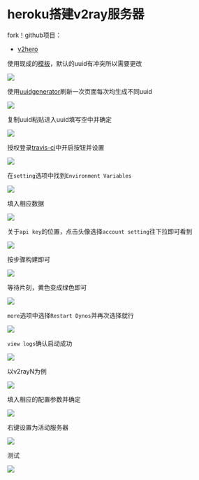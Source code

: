 # heroku搭建v2ray服务器

 fork！github项目：

* [v2hero](https://github.com/onplus/v2hero)

使用现成的[模板](https://heroku.com/deploy?template=https://github.com/onplus/heroku_go-getting-startedhttps://heroku.com/deploy?template=https://github.com/onplus/heroku_go-getting-started)，默认的uuid有冲突所以需要更改

![](https://raw.githubusercontent.com/loremwalker/fq-book/master/images/2018-05-16_073517.png)

使用[uuidgenerator](https://www.uuidgenerator.net/)刷新一次页面每次均生成不同uuid

![](https://raw.githubusercontent.com/loremwalker/fq-book/master/images/2018-05-16_073839.png)

复制uuid粘贴进入uuid填写空中并确定

![](https://raw.githubusercontent.com/loremwalker/fq-book/master/images/2018-05-16_080047.png)

授权登录[travis-ci](https://travis-ci.org/profile)中开启按钮并设置

![](https://raw.githubusercontent.com/loremwalker/fq-book/master/images/2018-05-16_074407.png)

在`setting`选项中找到`Environment Variables`

![](https://raw.githubusercontent.com/loremwalker/fq-book/master/images/2018-05-16_080618.png)

填入相应数据

![](https://raw.githubusercontent.com/loremwalker/fq-book/master/images/2018-05-16_081238.png)

关于`api key`的位置，点击头像选择`account setting`往下拉即可看到

![](https://raw.githubusercontent.com/loremwalker/fq-book/master/images/2018-05-16_081848.png)

按步骤构建即可

![](https://raw.githubusercontent.com/loremwalker/fq-book/master/images/2018-05-16_082146.png)

等待片刻，黄色变成绿色即可

![](https://raw.githubusercontent.com/loremwalker/fq-book/master/images/2018-05-16_082553.png)

`more`选项中选择`Restart Dynos`并再次选择就行

![](https://raw.githubusercontent.com/loremwalker/fq-book/master/images/2018-05-16_083502.png)

`view logs`确认启动成功

![](https://raw.githubusercontent.com/loremwalker/fq-book/master/images/2018-05-16_083035.png)

以v2rayN为例

![](https://raw.githubusercontent.com/loremwalker/fq-book/master/images/2018-05-16_090353.png)

填入相应的配置参数并确定

![](https://raw.githubusercontent.com/loremwalker/fq-book/master/images/2018-05-16_090615.png)

右键设置为活动服务器

![](https://raw.githubusercontent.com/loremwalker/fq-book/master/images/2018-05-16_091318.png)

测试

![](https://raw.githubusercontent.com/loremwalker/fq-book/master/images/2018-05-16_093822.png)



